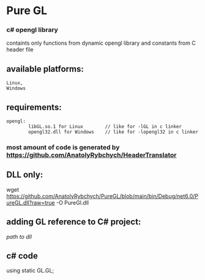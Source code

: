 # Pure GL
### c# opengl library
containts only functions from dynamic opengl library and constants from C header file
## available platforms: 
    Linux, 
    Windows
## requirements: 
    opengl: 
            libGL.so.1 for Linux        // like for -lGL in c linker
            opengl32.dll for Windows    // like for -lopengl32 in c linker 
### most amount of code is generated by https://github.com/AnatolyRybchych/HeaderTranslator

## DLL only:
wget https://github.com/AnatolyRybchych/PureGL/blob/main/bin/Debug/net6.0/PureGL.dll?raw=true -O PureGl.dll

## adding GL reference to C# project: 
*<Reference Include="PureGL">*
    *<HintPath>path to dll</HintPath>*
*</Reference>*

## c# code
using static GL.GL;
